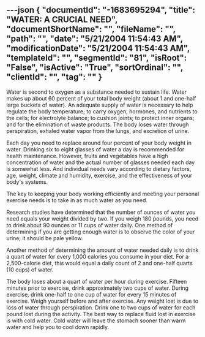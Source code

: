 ---json
{
  "documentId": "-1683695294",
  "title": "WATER: A CRUCIAL NEED",
  "documentShortName": "",
  "fileName": "",
  "path": "",
  "date": "5/21/2004 11:54:43 AM",
  "modificationDate": "5/21/2004 11:54:43 AM",
  "templateId": "",
  "segmentId": "81",
  "isRoot": "False",
  "isActive": "True",
  "sortOrdinal": "",
  "clientId": "",
  "tag": ""
}
---

Water is second to oxygen as a substance needed to sustain life. Water makes up about 60 percent of your total body weight (about 1 and one-half large buckets of water). An adequate supply of water is necessary to help regulate the body temperature; to carry oxygen, hormones, and nutrients to the cells; for electrolyte balance; to cushion joints; to protect inner organs; and for the elimination of waste products. The body loses water through perspiration, exhaled water vapor from the lungs, and excretion of urine. 

Each day you need to replace around four percent of your body weight in water. Drinking six to eight glasses of water a day is recommended for health maintenance. However, fruits and vegetables have a high concentration of water and the actual number of glasses needed each day is somewhat less. And individual needs vary according to dietary factors, age, weight, climate and humidity, exercise, and the effectiveness of your body's systems.

The key to keeping your body working efficiently and meeting your personal exercise needs is to take in as much water as you need. 

Research studies have determined that the number of ounces of water you need equals your weight divided by two. If you weigh 180 pounds, you need to drink about 90 ounces or 11 cups of water daily. One method of determining if you are getting enough water is to observe the color of your urine; it should be pale yellow. 

Another method of determining the amount of water needed daily is to drink a quart of water for every 1,000 calories you consume in your diet. For a 2,500-calorie diet, this would equal a daily count of 2 and one-half quarts (10 cups) of water.

The body loses about a quart of water per hour during exercise. Fifteen minutes prior to exercise, drink approximately two cups of water. During exercise, drink one-half to one cup of water for every 15 minutes of exercise. Weigh yourself before and after exercise. Any weight lost is due to loss of water through perspiration. Drink one to two cups of water for each pound lost during the activity. The best way to replace fluid lost in exercise is with cold water. Cold water will leave the stomach sooner than warm water and help you to cool down rapidly.

